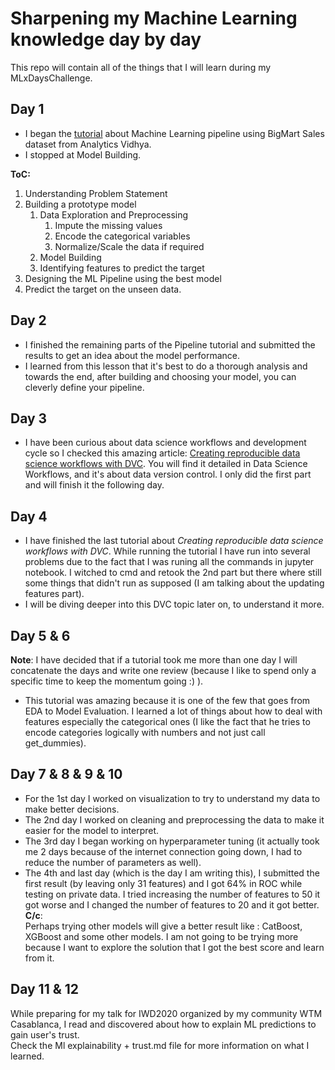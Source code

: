 # Sharpening my Machine Learning knowledge day by day
This repo will contain all of the things that I will learn during my MLxDaysChallenge.

## Day 1
- I began the [tutorial](https://www.analyticsvidhya.com/blog/2020/01/build-your-first-machine-learning-pipeline-using-scikit-learn/?utm_source=feedburner) about Machine Learning pipeline using BigMart Sales dataset from Analytics Vidhya.
- I stopped at Model Building.  

**ToC:** 
1. Understanding Problem Statement
2. Building a prototype model
    1. Data Exploration and Preprocessing
        1. Impute the missing values
        2. Encode the categorical variables
        3. Normalize/Scale the data if required
    2. Model Building
    3. Identifying features to predict the target
3. Designing the ML Pipeline using the best model
4. Predict the target on the unseen data.
  
## Day 2
- I finished the remaining parts of the Pipeline tutorial and submitted the results to get an idea about the model performance.
- I learned from this lesson that it's best to do a thorough analysis and towards the end, after building and choosing your model, you can cleverly define your pipeline.

## Day 3
- I have been curious about data science workflows and development cycle so I checked this amazing article: 
[Creating reproducible data science workflows with DVC](https://medium.com/y-data-stories/creating-reproducible-data-science-workflows-with-dvc-3bf058e9797b).
You will find it detailed in Data Science Workflows, and it's about data version control. I only did the first part and will finish it the following day. 

## Day 4
- I have finished the last tutorial about *Creating reproducible data science workflows with DVC*. While running the tutorial I have run into several problems due to the fact that I was runing all the commands in jupyter notebook. I witched to cmd and retook the 2nd part but there where still some things that didn't run as supposed (I am talking about the updating features part).
- I will be diving deeper into this DVC topic later on, to understand it more.

## Day 5 & 6

**Note**: I have decided that if a tutorial took me more than one day I will concatenate the days and write one review (because I like to spend only a specific time to keep the momentum going :) ).

- This tutorial was amazing because it is one of the few that goes from EDA to Model Evaluation. I learned a lot of things about how to deal with features especially the categorical ones (I like the fact that he tries to encode categories logically with numbers and not just call get_dummies).

## Day 7 & 8 & 9 & 10
- For the 1st day I worked on visualization to try to understand my data to make better decisions.
- The 2nd day I worked on cleaning and preprocessing the data to make it easier for the model to interpret.
- The 3rd day I began working on hyperparameter tuning (it actually took me 2 days because of the internet connection going down, I had to reduce the number of parameters as well).
- The 4th and last day (which is the day I am writing this), I submitted the first result (by leaving only 31 features) and I got 64% in ROC while testing on private data. I tried increasing the number of features to 50 it got worse and I changed the number of features to 20 and it got better.  
**C/c**:   
Perhaps trying other models will give a better result like : CatBoost, XGBoost and some other models.
I am not going to be trying more because I want to explore the solution that I got the best score and learn from it.

## Day 11 & 12
While preparing for my talk for IWD2020 organized by my community WTM Casablanca, I read and discovered about how to explain ML predictions to gain user's trust.  
Check the Ml explainability + trust.md file for more information on what I learned.
